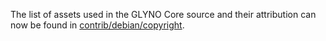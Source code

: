 The list of assets used in the GLYNO Core source and their attribution can now be found in [contrib/debian/copyright](../contrib/debian/copyright).
